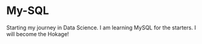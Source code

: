 # My-SQL
Starting my journey in Data Science. I am learning MySQL for the starters. I will become the Hokage!
